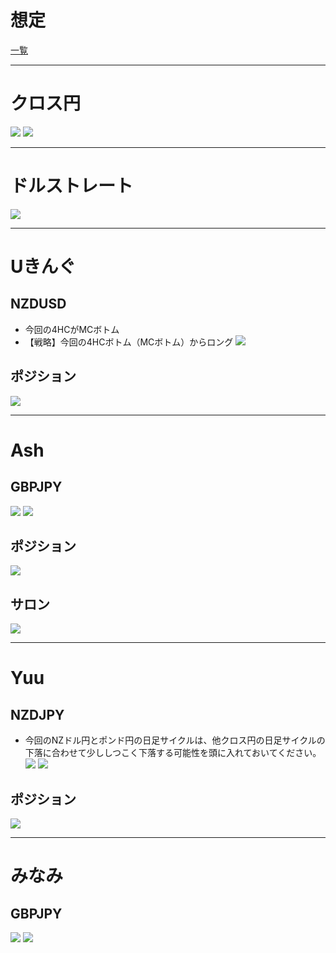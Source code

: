 # 想定
[一覧](../../index.md)

---
# クロス円
![](img/2022-12-30-17-20-58.png)
![](img/2022-12-30-17-21-32.png)

---
# ドルストレート
![](img/2022-12-30-17-22-51.png)

---
# Uきんぐ
## NZDUSD
- 今回の4HCがMCボトム
- 【戦略】今回の4HCボトム（MCボトム）からロング
![](img/2022-12-30-16-11-49.png)

## ポジション
![](img/2022-12-30-16-13-40.png)

---
# Ash
## GBPJPY
![](img/2022-12-30-16-14-09.png)
![](img/2022-12-30-16-18-31.png)

## ポジション
![](img/2022-12-30-16-18-58.png)

## サロン
![](img/2022-12-30-16-20-10.png)

---
# Yuu
## NZDJPY
- 今回のNZドル円とポンド円の日足サイクルは、他クロス円の日足サイクルの下落に合わせて少ししつこく下落する可能性を頭に入れておいてください。
![](img/2022-12-30-17-18-49.png)
![](img/2022-12-30-17-19-36.png)

## ポジション
![](img/2022-12-30-17-20-13.png)

---
# みなみ
## GBPJPY
![](img/2022-12-30-20-33-55.png)
![](img/2022-12-30-20-34-21.png)

